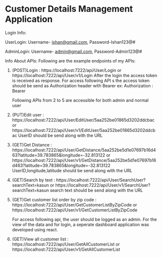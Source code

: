 # Customer Details Management Application

Login Info:

UserLogin:
Username- ishan@gmail.com, Password-Ishan123@#

AdminLogin:
Username- admin@gmail.com, Password-Admin123@#

Info About APIs: 
Following are the example endpoints of my APIs:
1. (POST)Login :  https://localhost:7222/api/User/Login or https://localhost:7222/api/User/v1/Login
After the login the access token is received as response. For access following API s the access token should be send as Authorization header with Bearer
ex: Authorization : Bearer <AcessToken>

    Following APIs from 2 to 5 are accessible for both admin and normal user

2. (PUT)Edit user : https://localhost:7222/api/User/EditUser/5aa252be01865d3202ddcbac or https://localhost:7222/api/User/v1/EditUser/5aa252be01865d3202ddcbac
	UserID should be send along with the URL

3. (GET)Get Distance : https://localhost:7222/api/User/GetDistance/5aa252be5d1e07697b16d463?latitude=39.783865&longitude=-32.813122 or
   https://localhost:7222/api/User/v1/GetDistance/5aa252be5d1e07697b16d463?latitude=39.783865&longitude=-32.813122
	UserID,longitude,latitude should be send along with the URL

4. (GET)Search by text : https://localhost:7222/api/User/SearchUser?searchText=kasun or  https://localhost:7222/api/User/v1/SearchUser?searchText=kasun
	search text should be send along with the URL

5. (GET)Get customer list order by zip code : https://localhost:7222/api/User/GetCustomerListByZipCode or https://localhost:7222/api/User/v1/GetCustomerListByZipCode

     For access following api, the user should be logged as an admin. For the view of the data and for login, a seperate dashboard application was developed using react.

6. (GET)View all customer list : https://localhost:7222/api/User/GetAllCustomerList or https://localhost:7222/api/User/v1/GetAllCustomerList
